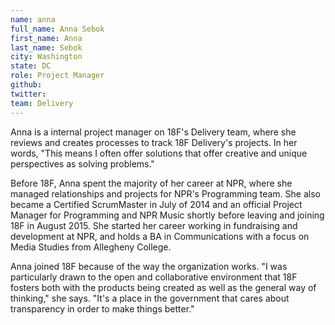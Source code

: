 ```yaml
---
name: anna
full_name: Anna Sebok
first_name: Anna
last_name: Sebok
city: Washington
state: DC
role: Project Manager
github: 
twitter: 
team: Delivery
---
```


Anna is a internal project manager on 18F's Delivery team, where she reviews and creates processes to track 18F Delivery's projects. In her words, "This means I often offer solutions that offer creative and unique perspectives as solving problems."

Before 18F, Anna spent the majority of her career at NPR, where she managed relationships and projects for NPR's Programming team. She also became a Certified ScrumMaster in July of 2014 and an official Project Manager for Programming and NPR Music shortly before leaving and joining 18F in August 2015. She started her career working in fundraising and development at NPR, and holds a BA in Communications with a focus on Media Studies from Allegheny College.

Anna joined 18F because of the way the organization works. "I was particularly drawn to the open and collaborative environment that 18F fosters both with the products being created as well as the general way of thinking," she says. "It's a place in the government that cares about transparency in order to make things better."
